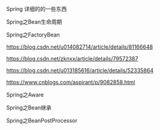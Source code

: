 

Spring 详细的的一些东西


Spring之Bean生命周期


Spring之FactoryBean

https://blog.csdn.net/u014082714/article/details/81166648

https://blog.csdn.net/zknxx/article/details/79572387

https://blog.csdn.net/u013185616/article/details/52335864

https://www.cnblogs.com/aspirant/p/9082858.html


Spring之Aware

Spring之Bean继承

Spring之BeanPostProcessor



